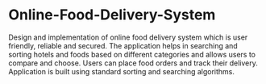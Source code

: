# Online-Food-Delivery-System
Design and implementation of online food delivery system which is user friendly, reliable and secured. The application helps  in searching and sorting hotels and foods based on different categories and allows users to compare and choose. Users can place food orders and track their delivery. Application is built using standard sorting and searching algorithms.
